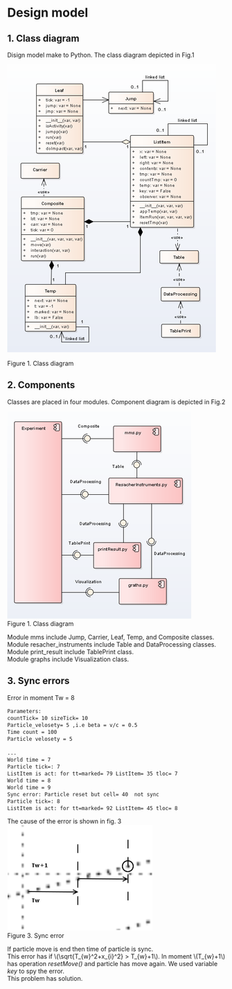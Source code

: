 # Design model  
  
## 1. Class diagram
Disign model make to Python. The class diagram depicted in Fig.1   

![Fig1](Fig1-3-1.png)
  
Figure 1. Class diagram  

## 2. Components
Classes are placed in four modules. Component diagram is depicted in Fig.2  
  
![Fig2](Fig1-3-3.png)  
Figure 1. Class diagram   
  
Module mms include Jump, Carrier, Leaf, Temp, and Composite classes.
Module resacher_instruments  include Table and DataProcessing classes.  
Module print_result  include TablePrint  class.  
Module graphs  include Visualization  class.  
  
  
## 3. Sync errors  
Error in moment Tw = 8 
  
```
Parameters:
countTick= 10 sizeTick= 10
Particle_velosety= 5 ,i.e beta = v/c = 0.5
Time count = 100
Particle velosety = 5

...
World time = 7
Particle tick=: 7
ListItem is act: for tt=marked= 79 ListItem= 35 tloc= 7
World time = 8
World time = 9
Sync error: Particle reset but cell= 40  not sync
Particle tick=: 8
ListItem is act: for tt=marked= 92 ListItem= 45 tloc= 8

```  
The cause of the error is shown in fig. 3  
![Fig3](Fig1-3-2.png)  
Figure 3. Sync error  
  
If particle move is end then time of particle is sync.  
This error has if  \\(\sqrt{T_{w}^2+x_{i}^2} > T_{w}+1\\). In moment \\(T_{w}+1\\) has operation *resetMove()* and particle has move again. We used variable *key* to spy the error.  
This problem has solution.  
